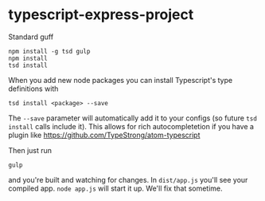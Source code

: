 # typescript-express-project

Standard guff

    npm install -g tsd gulp
    npm install
    tsd install
    
When you add new node packages you can install Typescript's type definitions with 

    tsd install <package> --save
  
The `--save` parameter will automatically add it to your configs (so future `tsd install` calls include it). This allows for rich autocompletetion if you have a plugin like https://github.com/TypeStrong/atom-typescript

Then just run 

    gulp

and you're built and watching for changes. In `dist/app.js` you'll see your compiled app. `node app.js` will start it up. We'll fix that sometime.

